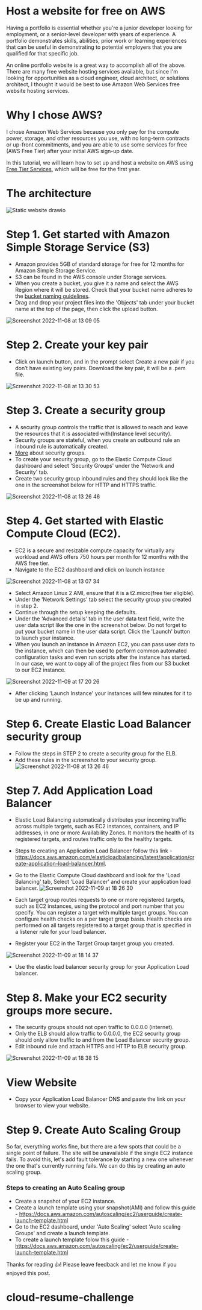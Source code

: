 # Host a website for free on AWS

Having a portfolio is essential whether you're a junior developer looking for employment, or a senior-level developer with years of experience. 
A portfolio demonstrates skills, abilities, prior work or learning experiences that can be useful in demonstrating to potential employers that you are qualified for that specific job. 

An online portfolio website is a great way to accomplish all of the above. There are many free website hosting services available, but since I'm looking for opportunities as a cloud engineer, cloud architect, or solutions architect, I thought it would be best to use Amazon Web Services free website hosting services.


# Why  I chose AWS?



 I chose Amazon Web Services because you only pay for the compute power, storage, and other resources you use, with no long-term contracts or up-front commitments, and you are able to use some services for free (AWS Free Tier) after your initial AWS sign-up date.


In this tutorial, we will learn how to set up and host a website on AWS using [Free Tier Services](https://aws.amazon.com/free/?all-free-tier.sort-by=item.additionalFields.SortRank&all-free-tier.sort-order=asc&awsf.Free%20Tier%20Types=*all&awsf.Free%20Tier%20Categories=*all), which will be free for the first year.



# The architecture



![Static website drawio](https://user-images.githubusercontent.com/50238769/200831957-455c9bca-306a-4d71-a0cc-3e948a6ef566.png)

# Step 1. Get started with Amazon Simple Storage Service (S3)

- Amazon provides 5GB of standard storage for free for 12 months for Amazon Simple Storage Service. 
- S3 can be found in the AWS console under Storage services. 
- When you create a bucket, you give it a name and select the AWS Region where it will be stored. Check that your bucket name adheres to the [bucket naming guidelines](https://docs.aws.amazon.com/AmazonS3/latest/userguide/bucketnamingrules.html). 
- Drag and drop your project files into the 'Objects' tab under your bucket name at the top of the page, then click the upload button.


![Screenshot 2022-11-08 at 13 09 05](https://user-images.githubusercontent.com/50238769/200858220-c75cb628-ab6c-49ee-aac7-e373178990ac.png)

# Step 2. Create your key pair
- Click on launch button, and in the prompt select Create a new pair if you don’t have existing key pairs. Download the key pair, it will be a .pem file. 


![Screenshot 2022-11-08 at 13 30 53](https://user-images.githubusercontent.com/50238769/200872138-206f61d2-5e4f-4964-965f-52f09576f91f.png)

# Step 3. Create a security group
- A security group controls the traffic that is allowed to reach and leave the resources that it is associated with(Instance level security). 
- Security groups are stateful, when you create an outbound rule an inbound rule is automatically created.
- [More](https://docs.aws.amazon.com/vpc/latest/userguide/VPC_SecurityGroups.html) about security groups.
- To create your security group, go to the Elastic Compute Cloud dashboard and select 'Security Groups' under the 'Network and Security' tab.
- Create two security group inbound rules and they should look like the one in the screenshot below for HTTP and HTTPS traffic.

![Screenshot 2022-11-08 at 13 26 46](https://user-images.githubusercontent.com/50238769/200865784-0ad0c5cf-233a-4216-af78-bb6e02ca56ac.png)

# Step 4. Get started with Elastic Compute Cloud (EC2).

- EC2 is a secure and resizable compute capacity for virtually any workload and AWS offers 750 hours per month for 12 months with the AWS free tier.
- Navigate to the EC2 dashboard and click on launch instance

![Screenshot 2022-11-08 at 13 07 34](https://user-images.githubusercontent.com/50238769/200863933-08ab2037-22bc-4176-99e9-631525989c70.png)
- Select Amazon Linux 2 AMI, ensure that it is a t2.micro(free tier eligible).
- Under the 'Network Settings' tab select the security group you created in step 2.
- Continue through the setup keeping the defaults.
- Under the 'Advanced details' tab in the user data text field, write the user data script like the one in the screenshot below. Do not forget to put your bucket name in the user data script. Click the 'Launch' button to launch your instance.
- When you launch an instance in Amazon EC2, you can pass user data to the instance, which can then be used to perform common automated configuration   tasks and even run scripts after the instance has started. In our case, we want to copy all of the project files from our S3 bucket to our EC2 instance.

![Screenshot 2022-11-09 at 17 20 26](https://user-images.githubusercontent.com/50238769/200869524-9eab969f-fa39-4fe6-b008-282d959e1ff7.png)

- After clicking 'Launch Instance' your instances will few minutes for it to be up and running.


# Step 6. Create Elastic Load Balancer security group

- Follow the steps in STEP 2 to create a security group for the ELB.
- Add these rules in the screenshot to your security group. 
![Screenshot 2022-11-08 at 13 26 46](https://user-images.githubusercontent.com/50238769/200865784-0ad0c5cf-233a-4216-af78-bb6e02ca56ac.png)

# Step 7. Add Application Load Balancer
- Elastic Load Balancing automatically distributes your incoming traffic across multiple targets, such as EC2 instances, containers, and IP addresses, in one or more Availability Zones. It monitors the health of its registered targets, and routes traffic only to the healthy targets. 
- Steps to creating an Application Load Balancer follow this link - https://docs.aws.amazon.com/elasticloadbalancing/latest/application/create-application-load-balancer.html.
- Go to the Elastic Compute Cloud dashboard and look for the 'Load Balancing' tab, Select 'Load Balancer' and create your application load balancer.
![Screenshot 2022-11-09 at 18 26 30](https://user-images.githubusercontent.com/50238769/200886068-e654580b-d5a9-4102-ac08-c315393aaabc.png)


- Each target group routes requests to one or more registered targets, such as EC2 instances, using the protocol and port number that you specify. You can register a target with multiple target groups. You can configure health checks on a per target group basis. Health checks are performed on all targets registered to a target group that is specified in a listener rule for your load balancer.
- Register your EC2 in the Target Group target group you created. 

![Screenshot 2022-11-09 at 18 14 37](https://user-images.githubusercontent.com/50238769/200882546-92f8c531-4a62-4964-bbac-c3d6310d99ff.png)

- Use the elastic load balancer security group for your Application Load balancer. 

# Step 8. Make your EC2 security groups more secure.
- The security groups should not open traffic to 0.0.0.0 (internet). 
- Only the ELB should allow traffic to 0.0.0.0, the EC2 security group should only allow traffic to and from the Load Balancer security group. 
- Edit inbound rule and attach HTTPS and HTTP to ELB security group. 

![Screenshot 2022-11-09 at 18 38 15](https://user-images.githubusercontent.com/50238769/200889128-0ac4646b-05a9-4cbc-a959-38e033dfd97a.png)


# View Website
- Copy your Application Load Balancer DNS and paste the link on your browser to view your website.


# Step 9. Create Auto Scaling Group
So far, everything works fine, but there are a few spots that could be a single point of failure. The site will be unavailable if the single EC2 instance fails. To avoid this, let's add fault tolerance by starting a new one whenever the one that's currently running fails. We can do this by creating an auto scaling group.
 ### Steps to creating an Auto Scaling group
- Create a snapshot of your EC2 instance.
- Create a launch template using your snapshot(AMI) and follow this guide - https://docs.aws.amazon.com/autoscaling/ec2/userguide/create-launch-template.html
- Go to the EC2 dashboard, under 'Auto Scaling' select 'Auto scaling Groups' and create a launch template.
- To create a launch template folow this guide - https://docs.aws.amazon.com/autoscaling/ec2/userguide/create-launch-template.html

Thanks for reading 👍! Please leave feedback and let me know if you enjoyed this post. 

















# cloud-resume-challenge
